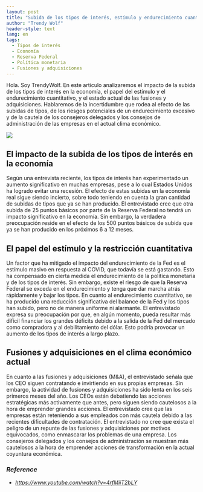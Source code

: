 ```yaml
---
layout: post
title: "Subida de los tipos de interés, estímulo y endurecimiento cuantitativo, y situación de las fusiones y adquisiciones"
author: "Trendy Wolf"
header-style: text
lang: en
tags:
  - Tipos de interés
  - Economía
  - Reserva Federal
  - Política monetaria
  - Fusiones y adquisiciones
---
```


Hola. Soy TrendyWolf. En este artículo analizaremos el impacto de la subida de los tipos de interés en la economía, el papel del estímulo y el endurecimiento cuantitativo, y el estado actual de las fusiones y adquisiciones. Hablaremos de la incertidumbre que rodea al efecto de las subidas de tipos, de los riesgos potenciales de un endurecimiento excesivo y de la cautela de los consejeros delegados y los consejos de administración de las empresas en el actual clima económico.

<img
    src="https://i.ytimg.com/vi/4rfMiiT2bLY/hqdefault.jpg"
/>


## El impacto de la subida de los tipos de interés en la economía
Según una entrevista reciente, los tipos de interés han experimentado un aumento significativo en muchas empresas, pese a lo cual Estados Unidos ha logrado evitar una recesión. El efecto de estas subidas en la economía real sigue siendo incierto, sobre todo teniendo en cuenta la gran cantidad de subidas de tipos que ya se han producido. El entrevistado cree que otra subida de 25 puntos básicos por parte de la Reserva Federal no tendrá un impacto significativo en la economía. Sin embargo, la verdadera preocupación reside en el efecto de los 500 puntos básicos de subida que ya se han producido en los próximos 6 a 12 meses.

## El papel del estímulo y la restricción cuantitativa
Un factor que ha mitigado el impacto del endurecimiento de la Fed es el estímulo masivo en respuesta al COVID, que todavía se está gastando. Esto ha compensado en cierta medida el endurecimiento de la política monetaria y de los tipos de interés. Sin embargo, existe el riesgo de que la Reserva Federal se exceda en el endurecimiento y tenga que dar marcha atrás rápidamente y bajar los tipos. En cuanto al endurecimiento cuantitativo, se ha producido una reducción significativa del balance de la Fed y los tipos han subido, pero no de manera uniforme ni alarmante. El entrevistado expresa su preocupación por que, en algún momento, pueda resultar más difícil financiar los grandes déficits debido a la salida de la Fed del mercado como compradora y al debilitamiento del dólar. Esto podría provocar un aumento de los tipos de interés a largo plazo.

## Fusiones y adquisiciones en el clima económico actual
En cuanto a las fusiones y adquisiciones (M&A), el entrevistado señala que los CEO siguen contratando e invirtiendo en sus propias empresas. Sin embargo, la actividad de fusiones y adquisiciones ha sido lenta en los seis primeros meses del año. Los CEOs están debatiendo las acciones estratégicas más activamente que antes, pero siguen siendo cautelosos a la hora de emprender grandes acciones. El entrevistado cree que las empresas están reteniendo a sus empleados con más cautela debido a las recientes dificultades de contratación. El entrevistado no cree que exista el peligro de un repunte de las fusiones y adquisiciones por motivos equivocados, como enmascarar los problemas de una empresa. Los consejeros delegados y los consejos de administración se muestran más cautelosos a la hora de emprender acciones de transformación en la actual coyuntura económica.


### _Reference_
- _https://www.youtube.com/watch?v=4rfMiiT2bLY_

